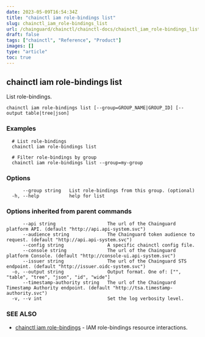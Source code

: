 ```yaml
---
date: 2023-05-09T16:54:34Z
title: "chainctl iam role-bindings list"
slug: chainctl_iam_role-bindings_list
url: /chainguard/chainctl/chainctl-docs/chainctl_iam_role-bindings_list/
draft: false
tags: ["chainctl", "Reference", "Product"]
images: []
type: "article"
toc: true
---
```

## chainctl iam role-bindings list

List role-bindings.

```
chainctl iam role-bindings list [--group=GROUP_NAME|GROUP_ID] [--output table|tree|json]
```

### Examples

```
  # List role-bindings
  chainctl iam role-bindings list
  
  # Filter role-bindings by group
  chainctl iam role-bindings list --group=my-group
```

### Options

```
      --group string   List role-bindings from this group. (optional)
  -h, --help           help for list
```

### Options inherited from parent commands

```
      --api string                   The url of the Chainguard platform API. (default "http://api.api-system.svc")
      --audience string              The Chainguard token audience to request. (default "http://api.api-system.svc")
      --config string                A specific chainctl config file.
      --console string               The url of the Chainguard platform Console. (default "http://console-ui.api-system.svc")
      --issuer string                The url of the Chainguard STS endpoint. (default "http://issuer.oidc-system.svc")
  -o, --output string                Output format. One of: ["", "table", "tree", "json", "id", "wide"]
      --timestamp-authority string   The url of the Chainguard Timestamp Authority endpoint. (default "http://tsa.timestamp-authority.svc")
  -v, --v int                        Set the log verbosity level.
```

### SEE ALSO

* [chainctl iam role-bindings](/chainguard/chainctl/chainctl-docs/chainctl_iam_role-bindings/)	 - IAM role-bindings resource interactions.

